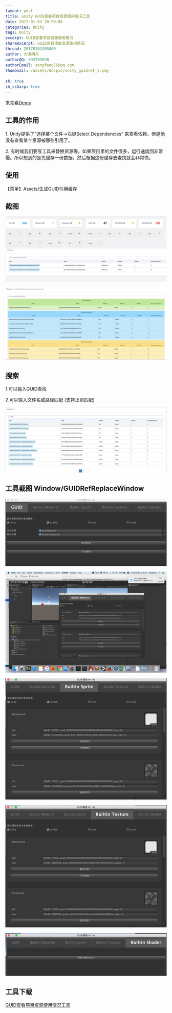 ```yaml
---
layout: post
title: unity GUID查看项目资源使用情况工具
date: 2017-01-03 20:50:00
categories: Unity
tags: Unity
excerpt: GUID查看项目资源使用情况
shareexcerpt: GUID查看项目资源使用情况
thread: 20170103205000
author: 大海明月
authorQQ: 593705098
authorEmail: zengfeng75@qq.com
thumbnail: /assets/docpic/unity_guidref_1.png

sh: true
sh_csharp: true
---
```


来先看<a href="/assets/demos/GUIDRef/index.html">Demo</a>

<h2 class="nav1">工具的作用 </h2>
<p>1. Unity提供了“选择某个文件->右键Select Dependencies” 来查看依赖。但是他没有查看某个资源被哪些引用了。</p>
<p>2. 有时候我们要写工具来替换资源等。如果项目里的文件很多，运行速度回非常慢。所以想到的是先缓存一份数据。然后根据这份缓存去查找就会非常快。</p>
<p></p>
<p></p>


<h2 class="nav1">使用 </h2>
<p>【菜单】Assets/生成GUID引用缓存</p>
<p></p>
<p></p>

<h2 class="nav1">截图 </h2>
<p><img src="/assets/docpic/unity_guidref_1.png" /></p>
<p><img src="/assets/docpic/unity_guidref_2.png" /></p>

<h2 class="nav1">搜索 </h2>
<p>1.可以输入GUID查找</p>
<p>2.可以输入文件名或路径匹配 (支持正则匹配)</p>
<p></p>
<p><img src="/assets/docpic/unity_guidref_3.png" /></p>



<h2 class="nav1">工具截图  Window/GUIDRefReplaceWindow </h2>
<p><img src="/assets/docpic/unity_guid_replace_guid.png" /></p>
<p></p>
<p><img src="/assets/docpic/unity_guid_replace_material.png" /></p>
<p></p>
<p><img src="/assets/docpic/unity_guid_replace_sprite.png" /></p>
<p></p>
<p><img src="/assets/docpic/unity_guid_replace_texture.png" /></p>
<p></p>
<p><img src="/assets/docpic/unity_guid_replace_shader.png" /></p>



<p></p>
<p></p>
<h2 class="nav1">工具下载 </h2>
<p><a href="/assets/down/ihaiu.GUIDRef.unitypackage" target="_blank" >GUID查看项目资源使用情况工具</a></p>


<br>
<br>
<br>


